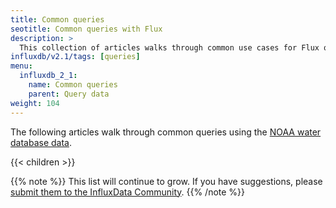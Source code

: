 ```yaml
---
title: Common queries
seotitle: Common queries with Flux
description: >
  This collection of articles walks through common use cases for Flux queries.
influxdb/v2.1/tags: [queries]
menu:
  influxdb_2_1:
    name: Common queries
    parent: Query data
weight: 104
---
```


The following articles walk through common queries using the
[NOAA water database data](/influxdb/v2.1/reference/sample-data/#noaa-water-sample-data).

{{< children >}}

{{% note %}}
This list will continue to grow.
If you have suggestions, please [submit them to the InfluxData Community](https://community.influxdata.com/c/influxdb2).
{{% /note %}}
